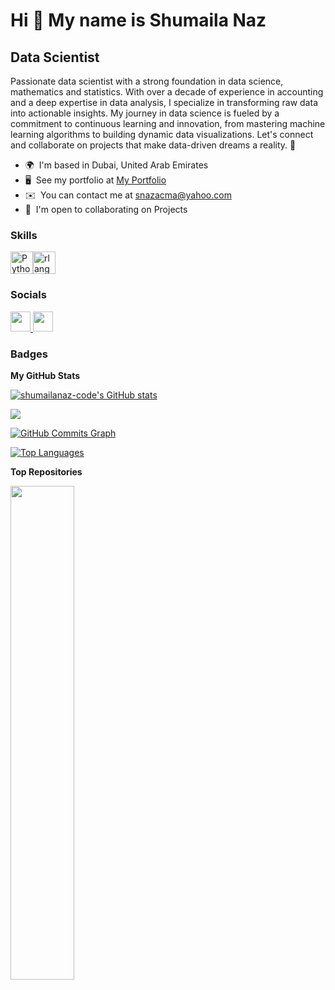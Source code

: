 Hi 👋 My name is Shumaila Naz
=============================

Data Scientist
--------------

Passionate data scientist with a strong foundation in data science, mathematics and statistics. With over a decade of experience in accounting and a deep expertise in data analysis, I specialize in transforming raw data into actionable insights. My journey in data science is fueled by a commitment to continuous learning and innovation, from mastering machine learning algorithms to building dynamic data visualizations. Let's connect and collaborate on projects that make data-driven dreams a reality. 🚀

* 🌍  I'm based in Dubai, United Arab Emirates
* 🖥️  See my portfolio at [My Portfolio](http://www.shumailanaz.com/)
* ✉️  You can contact me at [snazacma@yahoo.com](mailto:snazacma@yahoo.com)
* 🤝  I'm open to collaborating on Projects

### Skills


<p align="left">
<a href="https://www.python.org/" target="_blank" rel="noreferrer"><img src="https://raw.githubusercontent.com/danielcranney/readme-generator/main/public/icons/skills/python-colored.svg" width="36" height="36" alt="Python" /></a><a href="https://www.r-project.org/" target="_blank" rel="noreferrer"><img src="https://raw.githubusercontent.com/danielcranney/readme-generator/main/public/icons/skills/rlang-colored.svg" width="36" height="36" alt="rlang" /></a>
</p>


### Socials

<p align="left"> <a href="https://www.github.com/shumailanaz-code" target="_blank" rel="noreferrer"> <picture> <source media="(prefers-color-scheme: dark)" srcset="https://raw.githubusercontent.com/danielcranney/readme-generator/main/public/icons/socials/github-dark.svg" /> <source media="(prefers-color-scheme: light)" srcset="https://raw.githubusercontent.com/danielcranney/readme-generator/main/public/icons/socials/github.svg" /> <img src="https://raw.githubusercontent.com/danielcranney/readme-generator/main/public/icons/socials/github.svg" width="32" height="32" /> </picture> </a> <a href="https://www.linkedin.com/in/shumaila-naz" target="_blank" rel="noreferrer"> <picture> <source media="(prefers-color-scheme: dark)" srcset="https://raw.githubusercontent.com/danielcranney/readme-generator/main/public/icons/socials/linkedin-dark.svg" /> <source media="(prefers-color-scheme: light)" srcset="https://raw.githubusercontent.com/danielcranney/readme-generator/main/public/icons/socials/linkedin.svg" /> <img src="https://raw.githubusercontent.com/danielcranney/readme-generator/main/public/icons/socials/linkedin.svg" width="32" height="32" /> </picture> </a></p>

### Badges

<b>My GitHub Stats</b>

<a href="http://www.github.com/shumailanaz-code"><img src="https://github-readme-stats.vercel.app/api?username=shumailanaz-code&show_icons=true&hide=&count_private=true&title_color=0891b2&text_color=ffffff&icon_color=0891b2&bg_color=1c1917&hide_border=true&show_icons=true" alt="shumailanaz-code's GitHub stats" /></a>

<a href="http://www.github.com/shumailanaz-code"><img src="https://github-readme-streak-stats.herokuapp.com/?user=shumailanaz-code&stroke=ffffff&background=1c1917&ring=0891b2&fire=0891b2&currStreakNum=ffffff&currStreakLabel=0891b2&sideNums=ffffff&sideLabels=ffffff&dates=ffffff&hide_border=true" /></a>

<a href="http://www.github.com/shumailanaz-code"><img src="https://github-readme-activity-graph.cyclic.app/graph?username=shumailanaz-code&bg_color=1c1917&color=ffffff&line=0891b2&point=ffffff&area_color=1c1917&area=true&hide_border=true&custom_title=GitHub%20Commits%20Graph" alt="GitHub Commits Graph" /></a>

<a href="https://github.com/shumailanaz-code" align="left"><img src="https://github-readme-stats.vercel.app/api/top-langs/?username=shumailanaz-code&langs_count=10&title_color=0891b2&text_color=ffffff&icon_color=0891b2&bg_color=1c1917&hide_border=true&locale=en&custom_title=Top%20%Languages" alt="Top Languages" /></a>

<b>Top Repositories</b>

<div width="100%" align="center"><a href="https://github.com/shumailanaz-code/shumailanaz-code" align="left"><img align="left" width="45%" src="https://github-readme-stats.vercel.app/api/pin/?username=shumailanaz-code&repo=shumailanaz-code&title_color=0891b2&text_color=ffffff&icon_color=0891b2&bg_color=1c1917&hide_border=true&locale=en" /></a></div><br /><br /><br /><br /><br /><br /><br />
